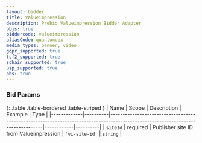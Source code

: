 ```yaml
---
layout: bidder
title: Valueimpression
description: Prebid Valueimpression Bidder Adapter
pbjs: true
biddercode: valueimpression
aliasCode: quantumdex
media_types: banner, video
gdpr_supported: true
tcf2_supported: true
schain_supported: true
usp_supported: true
pbs: true
---
```



### Bid Params

{: .table .table-bordered .table-striped }
| Name        | Scope    | Description                                                                                                                    | Example    | Type     |
|-------------|----------|--------------------------------------------------------------------------------------------------------------------------------|------------|----------|
| `siteId`    | required | Publisher site ID from Valueimpression                                                                                         | `'vi-site-id'` | `string` |
